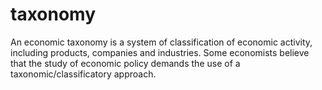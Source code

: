 # taxonomy
An economic taxonomy is a system of classification of economic activity, including products, companies and industries. Some economists believe that the study of economic policy demands the use of a taxonomic/classificatory approach.
